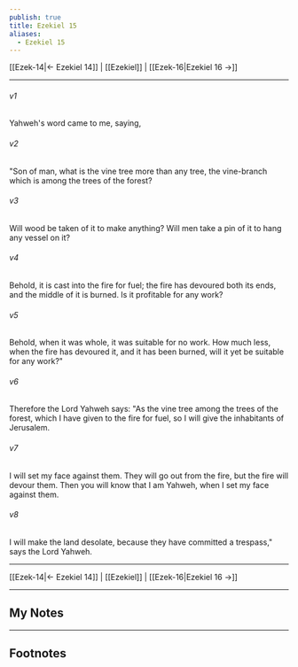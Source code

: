 ```yaml
---
publish: true
title: Ezekiel 15
aliases:
  - Ezekiel 15
---
```


[[Ezek-14|← Ezekiel 14]] | [[Ezekiel]] | [[Ezek-16|Ezekiel 16 →]]
***



###### v1 
Yahweh's word came to me, saying, 

###### v2 
"Son of man, what is the vine tree more than any tree, the vine-branch which is among the trees of the forest? 

###### v3 
Will wood be taken of it to make anything? Will men take a pin of it to hang any vessel on it? 

###### v4 
Behold, it is cast into the fire for fuel; the fire has devoured both its ends, and the middle of it is burned. Is it profitable for any work? 

###### v5 
Behold, when it was whole, it was suitable for no work. How much less, when the fire has devoured it, and it has been burned, will it yet be suitable for any work?" 

###### v6 
Therefore the Lord Yahweh says: "As the vine tree among the trees of the forest, which I have given to the fire for fuel, so I will give the inhabitants of Jerusalem. 

###### v7 
I will set my face against them. They will go out from the fire, but the fire will devour them. Then you will know that I am Yahweh, when I set my face against them. 

###### v8 
I will make the land desolate, because they have committed a trespass," says the Lord Yahweh.

***
[[Ezek-14|← Ezekiel 14]] | [[Ezekiel]] | [[Ezek-16|Ezekiel 16 →]]

---
## My Notes

---
## Footnotes